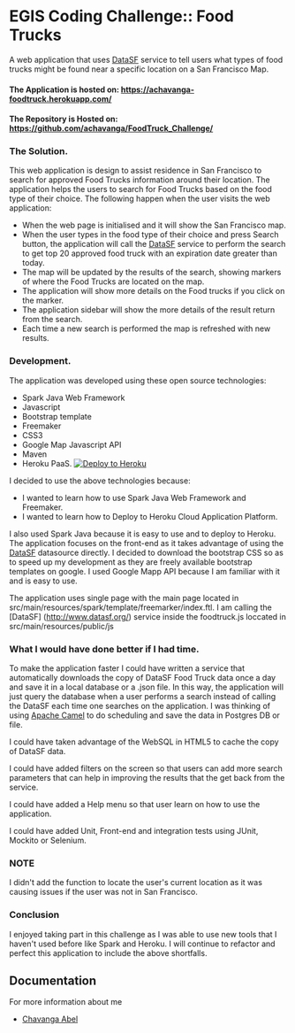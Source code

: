 # EGIS Coding Challenge:: Food Trucks

A web application that uses [DataSF](http://www.datasf.org/) service to tell users what types of food trucks might be found near a specific location on a San Francisco Map.

#### The Application is hosted on: https://achavanga-foodtruck.herokuapp.com/

#### The Repository is Hosted on: https://github.com/achavanga/FoodTruck_Challenge/

### The Solution.

This web application is design to assist residence in San Francisco to search for approved Food Trucks information around their location. The application helps the users to search for Food Trucks based on the food type of their choice. The following happen when the user visits the web application:

- When the web page is initialised and it will show the San Francisco map.
- When the user types in the food type of their choice and press Search button, the application will call the [DataSF](http://www.datasf.org/) service to perform the search to get top 20 approved food truck with an expiration date greater than today.
- The map will be updated by the results of the search, showing markers of where the Food Trucks are located on the map.
- The application will show more details on the Food trucks if you click on the marker.
- The application sidebar will show the more details of the result return from the search.
- Each time a new search is performed the map is refreshed with new results.


### Development.

The application was developed using these open source technologies:
- Spark Java Web Framework
- Javascript
- Bootstrap template
- Freemaker
- CSS3
- Google Map Javascript API
- Maven
- Heroku PaaS. [![Deploy to Heroku](https://www.herokucdn.com/deploy/button.png)](https://heroku.com/deploy)

I decided to use the above technologies because:
- I wanted to learn how to use Spark Java Web Framework and Freemaker.
- I wanted to learn how to Deploy to Heroku Cloud Application Platform.
  
I also used Spark Java because it is easy to use and to deploy to Heroku. The application focuses on the front-end as it takes advantage of using the [DataSF](http://www.datasf.org/) datasource directly. 
I decided to download the bootstrap CSS so as to speed up my development as they are freely available bootstrap templates on google. I used Google Mapp API because I am familiar with it and is easy to use.

The application uses single page with the main page located in src/main/resources/spark/template/freemarker/index.ftl. I am calling the [DataSF] (http://www.datasf.org/) service inside the foodtruck.js loccated in src/main/resources/public/js

### What I would have done better if I had time.

To make the application faster I could have written a service that automatically downloads the copy of DataSF Food Truck data once a day and save it in a local database or a .json file. In this way, the application will just query the database when a user performs a search instead of calling the DataSF each time one searches on the application. I was thinking of using [Apache Camel](http://camel.apache.org/) to do scheduling and save the data in Postgres DB or file.

I could have taken advantage of the WebSQL in HTML5 to cache the copy of DataSF data.  

I could have added filters on the screen so that users can add more search parameters that can help in improving the results that the get back from the service.

I could have added a Help menu so that user learn on how to use the application.

I could have added Unit, Front-end and integration tests using JUnit, Mockito or Selenium.

### NOTE

I didn't add the function to locate the user's current location as it was causing issues if the user was not in San Francisco.

### Conclusion

I enjoyed taking part in this challenge as I was able to use new tools that I haven't used before like Spark and Heroku. I will continue to refactor and perfect this application to include the above shortfalls.

## Documentation

For more information about me

- [Chavanga Abel](https://www.linkedin.com/in/achavanga/)

